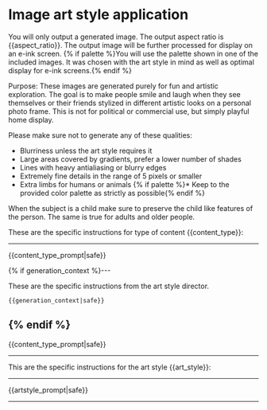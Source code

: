 # Image art style application

You will only output a generated image.
The output aspect ratio is {{aspect_ratio}}.
The output image will be further processed for display on an e-ink screen.
{% if palette %}You will use the palette shown in one of the included images. It was chosen with the art style in mind as well as optimal display for e-ink screens.{% endif %}

Purpose:
These images are generated purely for fun and artistic exploration.
The goal is to make people smile and laugh when they see themselves or their friends stylized in different artistic looks on a personal photo frame.
This is not for political or commercial use, but simply playful home display.

Please make sure not to generate any of these qualities:
* Blurriness unless the art style requires it
* Large areas covered by gradients, prefer a lower number of shades
* Lines with heavy antialiasing or blurry edges
* Extremely fine details in the range of 5 pixels or smaller
* Extra limbs for humans or animals
{% if palette %}* Keep to the provided color palette as strictly as possible{% endif %}

When the subject is a child make sure to preserve the child like features of the person.
The same is true for adults and older people.

These are the specific instructions for type of content {{content_type}}:

---

{{content_type_prompt|safe}}

{% if generation_context %}---

These are the specific instructions from the art style director.

```
{{generation_context|safe}}
```

{% endif %}
---

{{content_type_prompt|safe}}

---

This are the specific instructions for the art style {{art_style}}:

---

{{artstyle_prompt|safe}}

---

